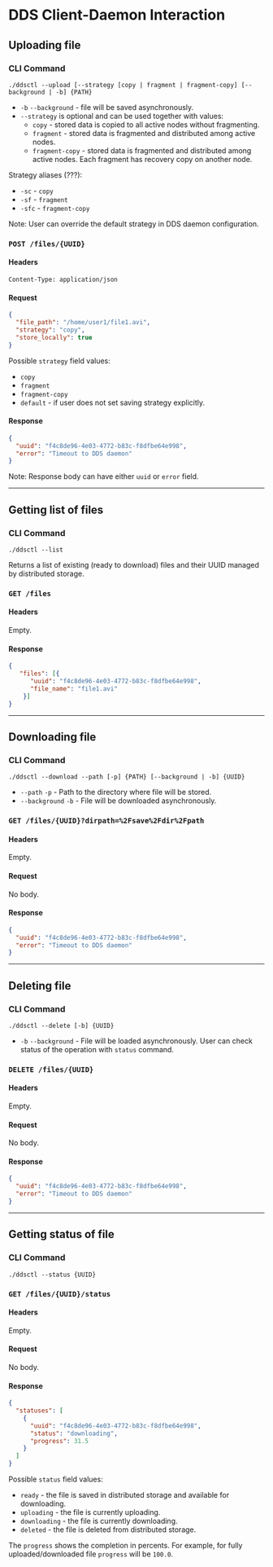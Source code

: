 # DDS Client-Daemon Interaction

## Uploading file

### CLI Command

`./ddsctl --upload [--strategy [copy | fragment | fragment-copy] [--background | -b] {PATH}`

* `-b` `--background` - file will be saved asynchronously.
* `--strategy` is optional and can be used together with values:
  * `copy` - stored data is copied to all active nodes without fragmenting.
  * `fragment` - stored data is fragmented and distributed among active nodes.
  * `fragment-copy` - stored data is fragmented and distributed among active nodes. Each fragment has recovery copy on another node.

Strategy aliases (???):
* `-sc` - `copy`
* `-sf` - `fragment`
* `-sfc` - `fragment-copy`

Note: User can override the default strategy in DDS daemon configuration.

### `POST /files/{UUID}`

#### Headers

```text
Content-Type: application/json
```

#### Request

```json
{
  "file_path": "/home/user1/file1.avi",
  "strategy": "copy",
  "store_locally": true
}
```
Possible `strategy` field values:
* `copy`
* `fragment`
* `fragment-copy`
* `default` - if user does not set saving strategy explicitly.

#### Response

```json
{
  "uuid": "f4c8de96-4e03-4772-b83c-f8dfbe64e998",
  "error": "Timeout to DDS daemon"
}
```
Note: Response body can have either `uuid` or `error` field.

---

## Getting list of files

### CLI Command

`./ddsctl --list`

Returns a list of existing (ready to download) files and their UUID managed by distributed storage.

### `GET /files`

#### Headers

Empty.

#### Response

```json
{
   "files": [{
      "uuid": "f4c8de96-4e03-4772-b83c-f8dfbe64e998",
      "file_name": "file1.avi"
    }]
}
```

---

## Downloading file

### CLI Command

`./ddsctl --download --path [-p] {PATH} [--background | -b] {UUID}`

* `--path` `-p` - Path to the directory where file will be stored.
* `--background` `-b` - File will be downloaded asynchronously.

### `GET /files/{UUID}?dirpath=%2Fsave%2Fdir%2Fpath`

#### Headers

Empty.

#### Request

No body.

#### Response

```json
{
  "uuid": "f4c8de96-4e03-4772-b83c-f8dfbe64e998",
  "error": "Timeout to DDS daemon"
}
```

---

## Deleting file

### CLI Command

`./ddsctl --delete [-b] {UUID}`

* `-b` `--background` - File will be loaded asynchronously. User can check status of the operation with `status` command.

### `DELETE /files/{UUID}`

#### Headers

Empty.

#### Request

No body.

#### Response

```json
{
  "uuid": "f4c8de96-4e03-4772-b83c-f8dfbe64e998",
  "error": "Timeout to DDS daemon"
}
```

---

## Getting status of file

### CLI Command

`./ddsctl --status {UUID}`

### `GET /files/{UUID}/status`

#### Headers

Empty.

#### Request

No body.

#### Response

```json
{
  "statuses": [
    {
      "uuid": "f4c8de96-4e03-4772-b83c-f8dfbe64e998",
      "status": "downloading",
      "progress": 31.5
    }
  ]
}
```

Possible `status` field values:
* `ready` - the file is saved in distributed storage and available for downloading.
* `uploading` - the file is currently uploading.
* `downloading` - the file is currently downloading.
* `deleted` - the file is deleted from distributed storage.

The `progress` shows the completion in percents.
For example, for fully uploaded/downloaded file `progress` will be `100.0`.
